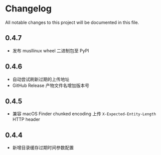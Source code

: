 # Changelog

All notable changes to this project will be documented in this file.

## 0.4.7

* 发布 musllinux wheel 二进制包至 PyPI

## 0.4.6

* 自动尝试刷新过期的上传地址
* GitHub Release 产物文件名增加版本号

## 0.4.5

* 兼容 macOS Finder chunked encoding 上传 `X-Expected-Entity-Length` HTTP header

## 0.4.4

* 新增目录缓存过期时间参数配置
